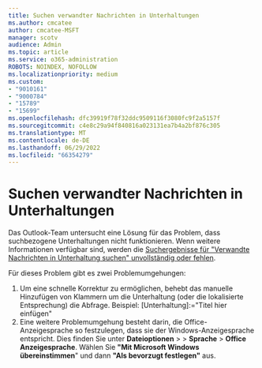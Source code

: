 ```yaml
---
title: Suchen verwandter Nachrichten in Unterhaltungen
ms.author: cmcatee
author: cmcatee-MSFT
manager: scotv
audience: Admin
ms.topic: article
ms.service: o365-administration
ROBOTS: NOINDEX, NOFOLLOW
ms.localizationpriority: medium
ms.custom:
- "9010161"
- "9000784"
- "15789"
- "15699"
ms.openlocfilehash: dfc39919f78f32ddc9509116f3080fc9f2a5157f
ms.sourcegitcommit: c4e8c29a94f840816a023131ea7b4a2bf876c305
ms.translationtype: MT
ms.contentlocale: de-DE
ms.lasthandoff: 06/29/2022
ms.locfileid: "66354279"
---
```

# <a name="find-related-messages-in-conversation"></a>Suchen verwandter Nachrichten in Unterhaltungen

Das Outlook-Team untersucht eine Lösung für das Problem, dass suchbezogene Unterhaltungen nicht funktionieren. Wenn weitere Informationen verfügbar sind, werden die [Suchergebnisse für "Verwandte Nachrichten in Unterhaltung suchen" unvollständig oder fehlen](https://support.microsoft.com/office/26d8d3a8-26a2-4523-90ba-acb51176b7ae?storagetype=live).  

Für dieses Problem gibt es zwei Problemumgehungen:

1. Um eine schnelle Korrektur zu ermöglichen, behebt das manuelle Hinzufügen von Klammern um die Unterhaltung (oder die lokalisierte Entsprechung) die Abfrage. Beispiel: [Unterhaltung]:="Titel hier einfügen"
2. Eine weitere Problemumgehung besteht darin, die Office-Anzeigesprache so festzulegen, dass sie der Windows-Anzeigesprache entspricht. Dies finden Sie unter **Dateioptionen** >  > **Sprache** > **Office Anzeigesprache**. Wählen Sie **"Mit Microsoft Windows übereinstimmen**" und dann **"Als bevorzugt festlegen"** aus.
